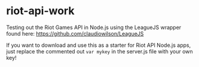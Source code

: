 # riot-api-work

Testing out the Riot Games API in Node.js using the LeagueJS wrapper found here: https://github.com/claudiowilson/LeagueJS

If you want to download and use this as a starter for Riot API Node.js apps, just replace the commented out ```var mykey``` in the server.js file with your own key!
